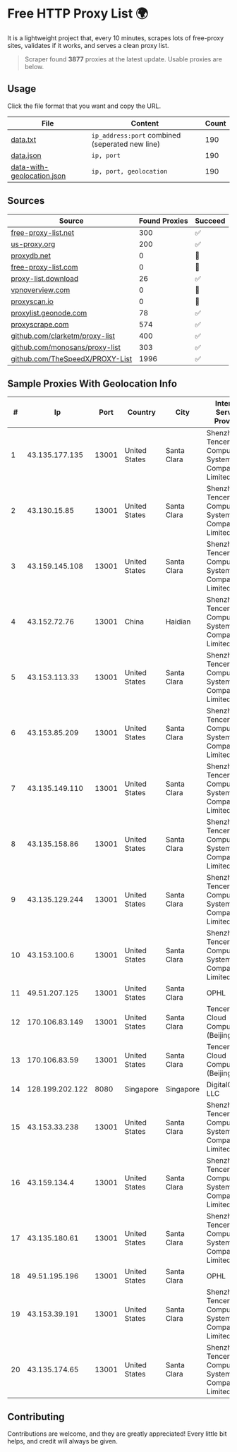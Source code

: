 
# Free HTTP Proxy List 🌍

It is a lightweight project that, every 10 minutes, scrapes lots of free-proxy sites, validates if it works, and serves a clean proxy list.


> Scraper found **3877** proxies at the latest update. Usable proxies are below.

## Usage

Click the file format that you want and copy the URL.


|File|Content|Count|
|----|-------|-----|
|[data.txt](https://raw.githubusercontent.com/themiralay/Proxy-List-World/master/data.txt)|`ip_address:port` combined (seperated new line)|190|
|[data.json](https://raw.githubusercontent.com/themiralay/Proxy-List-World/master/data.json)|`ip, port`|190|
|[data-with-geolocation.json](https://raw.githubusercontent.com/themiralay/Proxy-List-World/master/data-with-geolocation.json)|`ip, port, geolocation`|190|

## Sources

|Source|Found Proxies|Succeed|
|------|-------------|-------|
|[free-proxy-list.net](https://free-proxy-list.net)|300|✅|
|[us-proxy.org](https://www.us-proxy.org)|200|✅|
|[proxydb.net](http://proxydb.net)|0|🚫|
|[free-proxy-list.com](https://free-proxy-list.com/?page=&port=&type%5B%5D=http&type%5B%5D=https&up_time=0&search=Search)|0|🚫|
|[proxy-list.download](https://www.proxy-list.download/HTTP)|26|✅|
|[vpnoverview.com](https://vpnoverview.com/privacy/anonymous-browsing/free-proxy-servers)|0|🚫|
|[proxyscan.io](https://www.proxyscan.io)|0|🚫|
|[proxylist.geonode.com](https://proxylist.geonode.com/api/proxy-list?limit=300&page=1&sort_by=lastChecked&sort_type=desc&protocols=http,https)|78|✅|
|[proxyscrape.com](https://api.proxyscrape.com/v2/?request=displayproxies&protocol=http&timeout=10000&country=all&ssl=all&anonymity=all)|574|✅|
|[github.com/clarketm/proxy-list](https://raw.githubusercontent.com/clarketm/proxy-list/master/proxy-list-raw.txt)|400|✅|
|[github.com/monosans/proxy-list](https://raw.githubusercontent.com/monosans/proxy-list/main/proxies/http.txt)|303|✅|
|[github.com/TheSpeedX/PROXY-List](https://raw.githubusercontent.com/TheSpeedX/PROXY-List/master/http.txt)|1996|✅|


## Sample Proxies With Geolocation Info

|#|Ip|Port|Country|City|Internet Service Provider|
|-|--|----|-------|----|-------------------------|
|1|43.135.177.135|13001|United States|Santa Clara|Shenzhen Tencent Computer Systems Company Limited|
|2|43.130.15.85|13001|United States|Santa Clara|Shenzhen Tencent Computer Systems Company Limited|
|3|43.159.145.108|13001|United States|Santa Clara|Shenzhen Tencent Computer Systems Company Limited|
|4|43.152.72.76|13001|China|Haidian|Shenzhen Tencent Computer Systems Company Limited|
|5|43.153.113.33|13001|United States|Santa Clara|Shenzhen Tencent Computer Systems Company Limited|
|6|43.153.85.209|13001|United States|Santa Clara|Shenzhen Tencent Computer Systems Company Limited|
|7|43.135.149.110|13001|United States|Santa Clara|Shenzhen Tencent Computer Systems Company Limited|
|8|43.135.158.86|13001|United States|Santa Clara|Shenzhen Tencent Computer Systems Company Limited|
|9|43.135.129.244|13001|United States|Santa Clara|Shenzhen Tencent Computer Systems Company Limited|
|10|43.153.100.6|13001|United States|Santa Clara|Shenzhen Tencent Computer Systems Company Limited|
|11|49.51.207.125|13001|United States|Santa Clara|OPHL|
|12|170.106.83.149|13001|United States|Santa Clara|Tencent Cloud Computing (Beijing) Co|
|13|170.106.83.59|13001|United States|Santa Clara|Tencent Cloud Computing (Beijing) Co|
|14|128.199.202.122|8080|Singapore|Singapore|DigitalOcean, LLC|
|15|43.153.33.238|13001|United States|Santa Clara|Shenzhen Tencent Computer Systems Company Limited|
|16|43.159.134.4|13001|United States|Santa Clara|Shenzhen Tencent Computer Systems Company Limited|
|17|43.135.180.61|13001|United States|Santa Clara|Shenzhen Tencent Computer Systems Company Limited|
|18|49.51.195.196|13001|United States|Santa Clara|OPHL|
|19|43.153.39.191|13001|United States|Santa Clara|Shenzhen Tencent Computer Systems Company Limited|
|20|43.135.174.65|13001|United States|Santa Clara|Shenzhen Tencent Computer Systems Company Limited|



## Contributing

Contributions are welcome, and they are greatly appreciated! Every
little bit helps, and credit will always be given.

